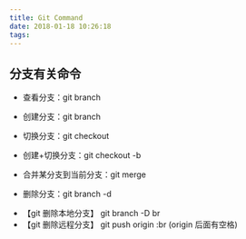```yaml
---
title: Git Command
date: 2018-01-18 10:26:18
tags:
---
```

## 分支有关命令
  
   - 查看分支：git branch
   
   - 创建分支：git branch <name>
   
   - 切换分支：git checkout <name>
   
   - 创建+切换分支：git checkout -b <name>
   
   - 合并某分支到当前分支：git merge <name>
   
   - 删除分支：git branch -d <name>
   * 【git 删除本地分支】
   git branch -D br
   * 【git 删除远程分支】
   git push origin :br  (origin 后面有空格)
